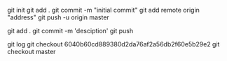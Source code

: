 git init
git add .
git commit -m "initial commit"
git add remote origin "address"
git push -u origin master

git add .
git commit -m 'desciption'
git push

git log
git checkout 6040b60cd889380d2da76af2a56db2f60e5b29e2
git checkout master